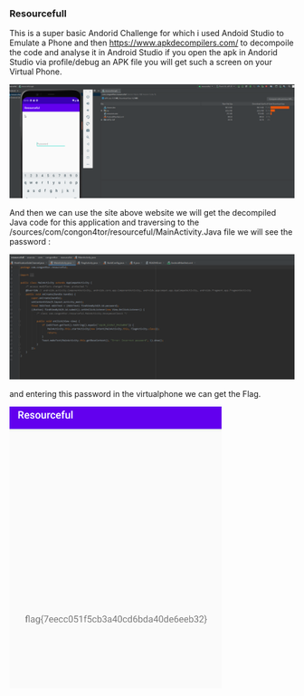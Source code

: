 ### Resourcefull

This is a super basic Andorid Challenge for which i used Andoid Studio to Emulate a Phone and then https://www.apkdecompilers.com/ to decompoile the code and analyse it in Android Studio if you open the apk in Andorid Studio via profile/debug an APK file you will get such a screen on your Virtual Phone.

![](../Images/resourcefull.png)

And then we can use the site above website we will get the decompiled Java code for this application and traversing to the /sources/com/congon4tor/resourceful/MainActivity.Java file we will see the password :

![](../Images/apkanalysis.png)

and entering this password in the virtualphone we can get the Flag.

![](../Images/flag.png)